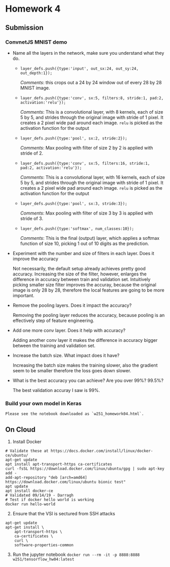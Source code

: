 # Homework 4

## Submission
### ConvnetJS MNIST demo
* Name all the layers in the network, make sure you understand what they do.
    - `layer_defs.push({type:'input', out_sx:24, out_sy:24, out_depth:1});`

        *Comments*: this crops out a 24 by 24 window out of every 28 by 28 MNIST image. 
    
    - `layer_defs.push({type:'conv', sx:5, filters:8, stride:1, pad:2, activation:'relu'});`
    
        *Comments*: This is a convolutional layer, with 8 kernels, each of size 5 by 5, and strides through the original image with stride of 1 pixel. It creates a 2 pixel wide pad around each image. `relu` is picked as the activation function for the output
    
    - `layer_defs.push({type:'pool', sx:2, stride:2});`

        *Comments*: Max pooling with filter of size 2 by 2 is applied with stride of 2. 

    - `layer_defs.push({type:'conv', sx:5, filters:16, stride:1, pad:2, activation:'relu'});`

        *Comments*: This is a convolutional layer, with 16 kernels, each of size 5 by 5, and strides through the original image with stride of 1 pixel. It creates a 2 pixel wide pad around each image. `relu` is picked as the activation function for the output

    - `layer_defs.push({type:'pool', sx:3, stride:3});`

        *Comments*: Max pooling with filter of size 3 by 3 is applied with stride of 3. 

    - `layer_defs.push({type:'softmax', num_classes:10});`

        *Comments*: This is the final (output) layer, which applies a softmax function of size 10, picking 1 out of 10 digits as the prediction.

* Experiment with the number and size of filters in each layer. Does it improve the accuracy

    Not necessarily, the default setup already achieves pretty good accuracy. Increasing the size of the filter, however, enlarges the difference in accuracy between train and validation set. Intuitively picking smaller size filter improves the accuray, because the original image is only 28 by 28, therefore the local features are going to be more important. 

* Remove the pooling layers. Does it impact the accuracy?

    Removing the pooling layer reduces the accuracy, because pooling is an effectively step of feature engineering.  

* Add one more conv layer. Does it help with accuracy?

    Adding another conv layer it makes the difference in accuracy bigger between the training and validation set. 

* Increase the batch size. What impact does it have?

    Increasing the batch size makes the training slower, also the gradient seem to be smaller therefore the loss goes down slower. 

* What is the best accuracy you can achieve? Are you over 99%? 99.5%?
    
    The best validation accuray I saw is 99%. 

### Build your own model in Keras

    Please see the notebook downloaded as `w251_homework04.html`.

## On Cloud

1. Install Docker
```
# Validate these at https://docs.docker.com/install/linux/docker-ce/ubuntu/
apt-get update
apt install apt-transport-https ca-certificates 
curl -fsSL https://download.docker.com/linux/ubuntu/gpg | sudo apt-key add -
add-apt-repository "deb [arch=amd64] https://download.docker.com/linux/ubuntu bionic test" 
apt update 
apt install docker-ce
# Validated 09/14/19 - Darragh
# Test if docker hello world is working
docker run hello-world
```

2. Ensure that the VSI is sectured from SSH attacks
```
apt-get update
apt-get install \
    apt-transport-https \
    ca-certificates \
    curl \
    software-properties-common
```

3. Run the jupyter notebook
`docker run --rm -it -p 8888:8888 w251/tensorflow_hw04:latest`



